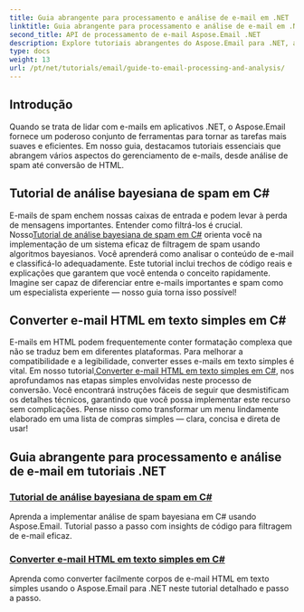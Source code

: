 ```yaml
---
title: Guia abrangente para processamento e análise de e-mail em .NET
linktitle: Guia abrangente para processamento e análise de e-mail em .NET
second_title: API de processamento de e-mail Aspose.Email .NET
description: Explore tutoriais abrangentes do Aspose.Email para .NET, abrangendo processamento de e-mail, análise de spam, conversão de HTML e muito mais para otimizar seus aplicativos .NET.
type: docs
weight: 13
url: /pt/net/tutorials/email/guide-to-email-processing-and-analysis/
---
```

## Introdução

Quando se trata de lidar com e-mails em aplicativos .NET, o Aspose.Email fornece um poderoso conjunto de ferramentas para tornar as tarefas mais suaves e eficientes. Em nosso guia, destacamos tutoriais essenciais que abrangem vários aspectos do gerenciamento de e-mails, desde análise de spam até conversão de HTML. 

## Tutorial de análise bayesiana de spam em C#
 E-mails de spam enchem nossas caixas de entrada e podem levar à perda de mensagens importantes. Entender como filtrá-los é crucial. Nosso[Tutorial de análise bayesiana de spam em C#](./bayesian-spam-analysis-in-csharp/) orienta você na implementação de um sistema eficaz de filtragem de spam usando algoritmos bayesianos. Você aprenderá como analisar o conteúdo de e-mail e classificá-lo adequadamente. Este tutorial inclui trechos de código reais e explicações que garantem que você entenda o conceito rapidamente. Imagine ser capaz de diferenciar entre e-mails importantes e spam como um especialista experiente — nosso guia torna isso possível!

## Converter e-mail HTML em texto simples em C#
E-mails em HTML podem frequentemente conter formatação complexa que não se traduz bem em diferentes plataformas. Para melhorar a compatibilidade e a legibilidade, converter esses e-mails em texto simples é vital. Em nosso tutorial,[Converter e-mail HTML em texto simples em C#](./convert-html-email-to-plain-text/), nos aprofundamos nas etapas simples envolvidas neste processo de conversão. Você encontrará instruções fáceis de seguir que desmistificam os detalhes técnicos, garantindo que você possa implementar este recurso sem complicações. Pense nisso como transformar um menu lindamente elaborado em uma lista de compras simples — clara, concisa e direta de usar!

## Guia abrangente para processamento e análise de e-mail em tutoriais .NET
### [Tutorial de análise bayesiana de spam em C#](./bayesian-spam-analysis-in-csharp/)
Aprenda a implementar análise de spam bayesiana em C# usando Aspose.Email. Tutorial passo a passo com insights de código para filtragem de e-mail eficaz.
### [Converter e-mail HTML em texto simples em C#](./convert-html-email-to-plain-text/)
Aprenda como converter facilmente corpos de e-mail HTML em texto simples usando o Aspose.Email para .NET neste tutorial detalhado e passo a passo.